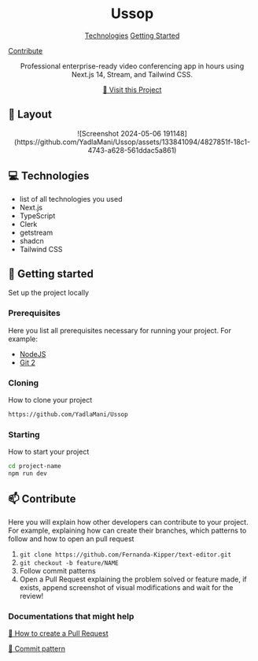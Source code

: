                   
 
<h1 align="center" style="font-weight: bold;">Ussop</h1>

<p align="center">
<a href="#tech">Technologies</a>
<a href="#started">Getting Started</a>

<a href="#contribute">Contribute</a> 
</p>


<p align="center">Professional enterprise-ready video conferencing app in hours using Next.js 14, Stream, and Tailwind CSS.</p>


<p align="center">
<a href="https://ussop-nu.vercel.app/">📱 Visit this Project</a>
</p>
 
<h2 id="layout">🎨 Layout</h2>

<p align="center">
![Screenshot 2024-05-06 191148](https://github.com/YadlaMani/Ussop/assets/133841094/4827851f-18c1-4743-a628-561ddac5a861)


</p>
 
<h2 id="technologies">💻 Technologies</h2>

- list of all technologies you used
- Next.js
- TypeScript
- Clerk
- getstream
- shadcn
- Tailwind CSS
 
<h2 id="started">🚀 Getting started</h2>

Set up the project locally
 
<h3>Prerequisites</h3>

Here you list all prerequisites necessary for running your project. For example:

- [NodeJS](https://github.com/)
- [Git 2](https://github.com)
 
<h3>Cloning</h3>

How to clone your project

```bash
https://github.com/YadlaMani/Ussop
```
 
<h3>Starting</h3>

How to start your project

```bash
cd project-name
npm run dev
```
 
<h2 id="contribute">📫 Contribute</h2>

Here you will explain how other developers can contribute to your project. For example, explaining how can create their branches, which patterns to follow and how to open an pull request

1. `git clone https://github.com/Fernanda-Kipper/text-editor.git`
2. `git checkout -b feature/NAME`
3. Follow commit patterns
4. Open a Pull Request explaining the problem solved or feature made, if exists, append screenshot of visual modifications and wait for the review!
 
<h3>Documentations that might help</h3>

[📝 How to create a Pull Request](https://www.atlassian.com/br/git/tutorials/making-a-pull-request)

[💾 Commit pattern](https://gist.github.com/joshbuchea/6f47e86d2510bce28f8e7f42ae84c716)
